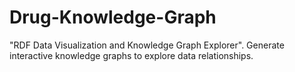 # Drug-Knowledge-Graph
"RDF Data Visualization and Knowledge Graph Explorer". Generate interactive knowledge graphs to explore data relationships.
